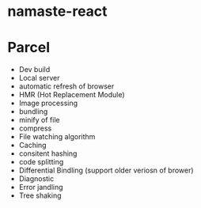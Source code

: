 # namaste-react

# Parcel

- Dev build
- Local server
- automatic refresh of browser
- HMR (Hot Replacement Module)
- Image processing
- bundling
- minify of file
- compress
- File watching algorithm
- Caching
- consitent hashing
- code splitting
- Differential Bindling (support older veriosn of brower)
- Diagnostic
- Error jandling
- Tree shaking
